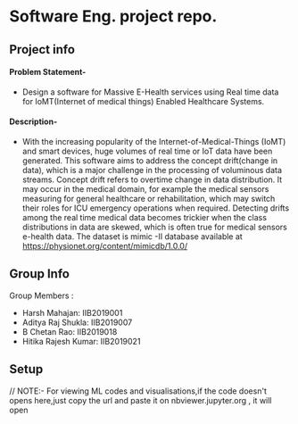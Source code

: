 # Software Eng. project repo.
## Project info
#### Problem Statement- 
* Design a software for  Massive E-Health services using Real time data for IoMT(Internet of medical things) Enabled Healthcare Systems.
#### Description- 
* With the increasing popularity of the Internet-of-Medical-Things (IoMT) and smart devices, huge volumes of real time or IoT data have been generated. This software aims to address the concept drift(change in data), which is a major challenge in the processing of voluminous data streams. Concept drift refers to overtime change in data distribution. It may occur in the medical domain, for example the medical sensors measuring for general healthcare or rehabilitation, which may switch their roles for ICU emergency operations when required. Detecting drifts among the real time medical data becomes trickier when the class distributions in data are skewed, which is often true for medical sensors e-health data. 
The dataset is mimic -II database  available at https://physionet.org/content/mimicdb/1.0.0/

	
## Group Info 
Group Members :
* Harsh Mahajan: IIB2019001
* Aditya Raj Shukla: IIB2019007
* B Chetan Rao: IIB2019018
* Hitika Rajesh Kumar: IIB2019021

## Setup
//
NOTE:- For viewing ML codes and visualisations,if the code doesn't opens here,just copy the url and paste it on nbviewer.jupyter.org , it will open 
